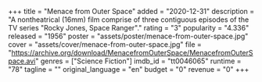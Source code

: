 +++
title = "Menace from Outer Space"
added = "2020-12-31"
description = "A nontheatrical (16mm) film comprise of three contiguous episodes of the TV series  \"Rocky Jones, Space Ranger\"."
rating = "3"
popularity = "4.336"
released = "1956"
poster = "assets/poster/menace-from-outer-space.jpg"
cover = "assets/cover/menace-from-outer-space.jpg"
file = "https://archive.org/download/MenacefromOuterSpace/MenacefromOuterSpace.avi"
genres = ["Science Fiction"]
imdb_id = "tt0046065"
runtime = "78"
tagline = ""
original_language = "en"
budget = "0"
revenue = "0"
+++